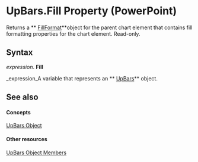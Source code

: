
# UpBars.Fill Property (PowerPoint)

Returns a  ** [FillFormat](5bd4e2cb-4466-b468-d494-bec30ed5c9d8.md)**object for the parent chart element that contains fill formatting properties for the chart element. Read-only.


## Syntax

 _expression_. **Fill**

 _expression_A variable that represents an  ** [UpBars](8a176f01-01a6-86bc-a69b-29763ebb1481.md)** object.


## See also


#### Concepts


 [UpBars Object](8a176f01-01a6-86bc-a69b-29763ebb1481.md)
#### Other resources


 [UpBars Object Members](7c6b4bcf-a21b-7b33-a90c-65ceb855588b.md)
